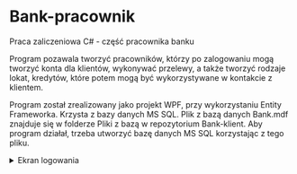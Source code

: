 # Bank-pracownik
Praca zaliczeniowa C# - część pracownika banku

Program pozawala tworzyć pracowników, którzy po zalogowaniu mogą tworzyć konta dla klientów, wykonywać przelewy, a także tworzyć rodzaje lokat, kredytów, które potem mogą być wykorzystywane w kontakcie z klientem. 

Program został zrealizowany jako projekt WPF, przy wykorzystaniu Entity Frameworka. Krzysta z bazy danych MS SQL.
Plik z bazą danych Bank.mdf znajduje się w folderze Pliki z bazą w repozytorium Bank-klient. Aby program działał, trzeba utworzyć bazę danych MS SQL korzystając z tego pliku.
<details >
 <summary>Ekran logowania</summary>
<a href="https://ibb.co/kgQVmd2"><img src="https://i.ibb.co/jvg9Jpk/UO0013.jpg" alt="UO0013" border="0"></a>
<details >
 <summary> Ekran rejestracji pracownika </summary>
<a href="https://ibb.co/kJxxyr2"><img src="https://i.ibb.co/9hNNvfH/UO0033.jpg" alt="UO0033" border="0"></a>
<details >
 <summary> Ekran po zalogowaniu </summary>
<a href="https://ibb.co/PcNkktN"><img src="https://i.ibb.co/K2XnnmX/UO0014.jpg" alt="UO0014" border="0"></a>
<details >
 <summary> Wyświetleni klienci </summary>
<a href="https://ibb.co/crYDv7f"><img src="https://i.ibb.co/vjXZBKy/UO0015.jpg" alt="UO0015" border="0"></a>
<details >
 <summary> Ekran dodawania klienta </summary>
<a href="https://imgbb.com/"><img src="https://i.ibb.co/X41FyMB/UO0016.jpg" alt="UO0016" border="0"></a>
<details >
 <summary> Ekran edycji klienta </summary>
<a href="https://ibb.co/S0mqxG9"><img src="https://i.ibb.co/ftNmSLP/UO0018.jpg" alt="UO0018" border="0"></a>
<details >
 <summary> Wyświetlenie szczegółów klienta </summary>
<a href="https://ibb.co/ZNS3zqB"><img src="https://i.ibb.co/M9fbkFc/UO0020.jpg" alt="UO0020" border="0"></a>
<details >
 <summary> Lista kredytów </summary>
<a href="https://ibb.co/F6DHq34"><img src="https://i.ibb.co/R2Dj4bT/UO0023.jpg" alt="UO0023" border="0"></a>
<details >
 <summary> Przyznawanie kredytu klientowi </summary>
<a href="https://ibb.co/qmqHPbt"><img src="https://i.ibb.co/bNw48pS/UO0024.jpg" alt="UO0024" border="0"></a>
<details >
 <summary> Lista lokat </summary>
<a href="https://ibb.co/fMh3zZc"><img src="https://i.ibb.co/b1S4MYf/UO0027.jpg" alt="UO0027" border="0"></a>
 <details >
 <summary> Przydzielanie lokaty klientowi </summary>
<a href="https://ibb.co/ZGSzpcB"><img src="https://i.ibb.co/DzYfHw9/UO0028.jpg" alt="UO0028" border="0"></a>
 <details >
 <summary> Lista przelewów </summary>
<a href="https://ibb.co/RN6L8ms"><img src="https://i.ibb.co/bFvptZC/UO0029.jpg" alt="UO0029" border="0"></a>
 <details >
 <summary> Dodawanie przelewu </summary>
<a href="https://ibb.co/xLZGLTV"><img src="https://i.ibb.co/1QcKQWH/UO0030.jpg" alt="UO0030" border="0"></a>
 <details >
 <summary> Przeprowadzanie wpłaty </summary>
<a href="https://ibb.co/jrLbGFC"><img src="https://i.ibb.co/CHnmvFj/UO0031.jpg" alt="UO0031" border="0"></a>
 <details >
 <summary> Wyświetlenie listy pracowników </summary>
<a href="https://ibb.co/KKfzngF"><img src="https://i.ibb.co/mN2FpK6/UO0032.jpg" alt="UO0032" border="0"></a>
 <details >
 <summary> Dodawanie pracownika </summary>
<a href="https://ibb.co/kJxxyr2"><img src="https://i.ibb.co/9hNNvfH/UO0033.jpg" alt="UO0033" border="0"></a>
 <details >
 <summary> Lista kredytów </summary>
   <a href="https://ibb.co/wJXFXqK"><img src="https://i.ibb.co/FsMLM1B/UO0036.jpg" alt="UO0036" border="0"></a>
 <details >
 <summary> Dodawanie kredytu </summary>
<a href="https://ibb.co/NxXy96c"><img src="https://i.ibb.co/SN23tXF/UO0037.jpg" alt="UO0037" border="0"></a>
  <details >
 <summary> Lista lokat </summary>
<a href="https://ibb.co/BrC9tPJ"><img src="https://i.ibb.co/cCrj1v9/UO0039.jpg" alt="UO0039" border="0"></a>
  <details >
 <summary> dodawanie lokaty </summary>
<a href="https://ibb.co/k21X9MC"><img src="https://i.ibb.co/v4YkQDn/UO0040.jpg" alt="UO0040" border="0"></a>
